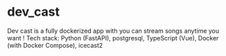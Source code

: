 # dev_cast
Dev cast is a fully dockerized app with you can stream songs anytime you want !
Tech stack: Python (FastAPI), postgresql, TypeScript (Vue), Docker (with Docker Compose), icecast2
